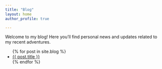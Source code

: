```yaml
---
title: "Blog"
layout: home
author_profile: true

---
```


Welcome to my blog! Here you’ll find personal news and updates related to my recent adventures.



<ul>
  {% for post in site.blog %}
    <li><a href="{{ post.url }}">{{ post.title }}</a></li>
  {% endfor %}
</ul>
